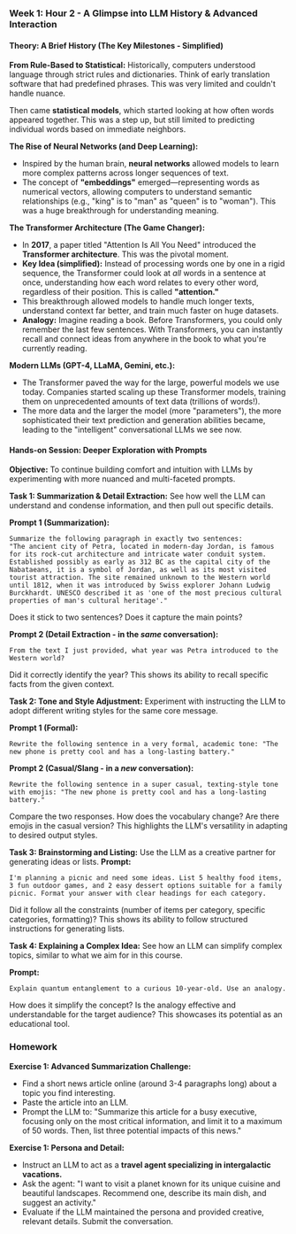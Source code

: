 ### **Week 1: Hour 2 - A Glimpse into LLM History & Advanced Interaction**

#### **Theory: A Brief History (The Key Milestones - Simplified)**
**From Rule-Based to Statistical:**
Historically, computers understood language through strict rules and dictionaries. Think of early translation software that had predefined phrases. This was very limited and couldn't handle nuance.

Then came **statistical models**, which started looking at how often words appeared together. This was a step up, but still limited to predicting individual words based on immediate neighbors.

**The Rise of Neural Networks (and Deep Learning):**
  * Inspired by the human brain, **neural networks** allowed models to learn more complex patterns across longer sequences of text.
  * The concept of **"embeddings"** emerged—representing words as numerical vectors, allowing computers to understand semantic relationships (e.g., "king" is to "man" as "queen" is to "woman"). This was a huge breakthrough for understanding meaning.

**The Transformer Architecture (The Game Changer):**
  * In **2017**, a paper titled "Attention Is All You Need" introduced the **Transformer architecture**. This was the pivotal moment.
  * **Key Idea (simplified):** Instead of processing words one by one in a rigid sequence, the Transformer could look at *all* words in a sentence at once, understanding how each word relates to every other word, regardless of their position. This is called **"attention."**
  * This breakthrough allowed models to handle much longer texts, understand context far better, and train much faster on huge datasets.
  * **Analogy:** Imagine reading a book. Before Transformers, you could only remember the last few sentences. With Transformers, you can instantly recall and connect ideas from anywhere in the book to what you're currently reading.

**Modern LLMs (GPT-4, LLaMA, Gemini, etc.):**
* The Transformer paved the way for the large, powerful models we use today. Companies started scaling up these Transformer models, training them on unprecedented amounts of text data (trillions of words\!).
* The more data and the larger the model (more "parameters"), the more sophisticated their text prediction and generation abilities became, leading to the "intelligent" conversational LLMs we see now.

#### **Hands-on Session: Deeper Exploration with Prompts**
**Objective:** To continue building comfort and intuition with LLMs by experimenting with more nuanced and multi-faceted prompts.

**Task 1: Summarization & Detail Extraction:**
See how well the LLM can understand and condense information, and then pull out specific details.

**Prompt 1 (Summarization):**
  ```
  Summarize the following paragraph in exactly two sentences:
  "The ancient city of Petra, located in modern-day Jordan, is famous for its rock-cut architecture and intricate water conduit system. Established possibly as early as 312 BC as the capital city of the Nabataeans, it is a symbol of Jordan, as well as its most visited tourist attraction. The site remained unknown to the Western world until 1812, when it was introduced by Swiss explorer Johann Ludwig Burckhardt. UNESCO described it as 'one of the most precious cultural properties of man's cultural heritage'."
  ```
Does it stick to two sentences? Does it capture the main points?

**Prompt 2 (Detail Extraction - in the *same* conversation):**
  ```
  From the text I just provided, what year was Petra introduced to the Western world?
  ```
Did it correctly identify the year? This shows its ability to recall specific facts from the given context.

**Task 2: Tone and Style Adjustment:**
Experiment with instructing the LLM to adopt different writing styles for the same core message.

**Prompt 1 (Formal):**
```
Rewrite the following sentence in a very formal, academic tone: "The new phone is pretty cool and has a long-lasting battery."
```
**Prompt 2 (Casual/Slang - in a *new* conversation):**
```
Rewrite the following sentence in a super casual, texting-style tone with emojis: "The new phone is pretty cool and has a long-lasting battery."
```
Compare the two responses. How does the vocabulary change? Are there emojis in the casual version? This highlights the LLM's versatility in adapting to desired output styles.

**Task 3: Brainstorming and Listing:**
Use the LLM as a creative partner for generating ideas or lists.
**Prompt:**
```
I'm planning a picnic and need some ideas. List 5 healthy food items, 3 fun outdoor games, and 2 easy dessert options suitable for a family picnic. Format your answer with clear headings for each category.
```
Did it follow all the constraints (number of items per category, specific categories, formatting)? This shows its ability to follow structured instructions for generating lists.

**Task 4: Explaining a Complex Idea:**
See how an LLM can simplify complex topics, similar to what we aim for in this course.

**Prompt:**
  ```
  Explain quantum entanglement to a curious 10-year-old. Use an analogy.
  ```
How does it simplify the concept? Is the analogy effective and understandable for the target audience? This showcases its potential as an educational tool.

### Homework
**Exercise 1: Advanced Summarization Challenge:**
- Find a short news article online (around 3-4 paragraphs long) about a topic you find interesting.
- Paste the article into an LLM.
- Prompt the LLM to: "Summarize this article for a busy executive, focusing only on the most critical information, and limit it to a maximum of 50 words. Then, list three potential impacts of this news."

**Exercise 1: Persona and Detail:**
- Instruct an LLM to act as a **travel agent specializing in intergalactic vacations.**
- Ask the agent: "I want to visit a planet known for its unique cuisine and beautiful landscapes. Recommend one, describe its main dish, and suggest an activity."
- Evaluate if the LLM maintained the persona and provided creative, relevant details. Submit the conversation.

